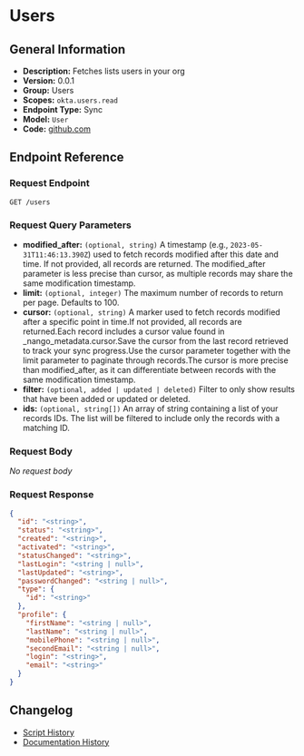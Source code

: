 <!-- BEGIN GENERATED CONTENT -->
# Users

## General Information

- **Description:** Fetches lists users in your org
- **Version:** 0.0.1
- **Group:** Users
- **Scopes:** `okta.users.read`
- **Endpoint Type:** Sync
- **Model:** `User`
- **Code:** [github.com](https://github.com/NangoHQ/integration-templates/tree/main/integrations/okta/syncs/users.ts)


## Endpoint Reference

### Request Endpoint

`GET /users`

### Request Query Parameters

- **modified_after:** `(optional, string)` A timestamp (e.g., `2023-05-31T11:46:13.390Z`) used to fetch records modified after this date and time. If not provided, all records are returned. The modified_after parameter is less precise than cursor, as multiple records may share the same modification timestamp.
- **limit:** `(optional, integer)` The maximum number of records to return per page. Defaults to 100.
- **cursor:** `(optional, string)` A marker used to fetch records modified after a specific point in time.If not provided, all records are returned.Each record includes a cursor value found in _nango_metadata.cursor.Save the cursor from the last record retrieved to track your sync progress.Use the cursor parameter together with the limit parameter to paginate through records.The cursor is more precise than modified_after, as it can differentiate between records with the same modification timestamp.
- **filter:** `(optional, added | updated | deleted)` Filter to only show results that have been added or updated or deleted.
- **ids:** `(optional, string[])` An array of string containing a list of your records IDs. The list will be filtered to include only the records with a matching ID.

### Request Body

_No request body_

### Request Response

```json
{
  "id": "<string>",
  "status": "<string>",
  "created": "<string>",
  "activated": "<string>",
  "statusChanged": "<string>",
  "lastLogin": "<string | null>",
  "lastUpdated": "<string>",
  "passwordChanged": "<string | null>",
  "type": {
    "id": "<string>"
  },
  "profile": {
    "firstName": "<string | null>",
    "lastName": "<string | null>",
    "mobilePhone": "<string | null>",
    "secondEmail": "<string | null>",
    "login": "<string>",
    "email": "<string>"
  }
}
```

## Changelog

- [Script History](https://github.com/NangoHQ/integration-templates/commits/main/integrations/okta/syncs/users.ts)
- [Documentation History](https://github.com/NangoHQ/integration-templates/commits/main/integrations/okta/syncs/users.md)

<!-- END  GENERATED CONTENT -->

